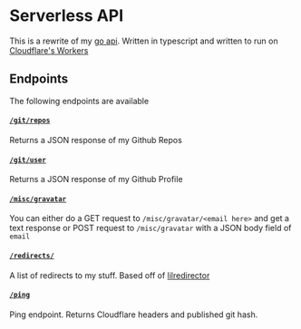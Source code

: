 # Serverless API

This is a rewrite of my [go api](https://github.com/Cyb3r-Jak3/go-api). Written in typescript and written to run on [Cloudflare's Workers](https://developers.cloudflare.com/workers/)

## Endpoints

The following endpoints are available

#### [`/git/repos`](https://serverless.cyberjake.xyz/git/repos)

Returns a JSON response of my Github Repos

#### [`/git/user`](https://serverless.cyberjake.xyz/git/user)

Returns a JSON response of my Github Profile

#### [`/misc/gravatar`](https://serverless.cyberjake.xyz/misc/gravatar)

You can either do a GET request to `/misc/gravatar/<email here>` and get a text response or POST request to `/misc/gravatar` with a JSON body field of `email`

#### [`/redirects/`](https://serverless.cyberjake.xyz/redirects)

A list of redirects to my stuff. Based off of [lilredirector](https://github.com/codewithkristian/lilredirector)

#### [`/ping`](https://serverless.cyberjake.xyz/ping)

Ping endpoint. Returns Cloudflare headers and published git hash.
